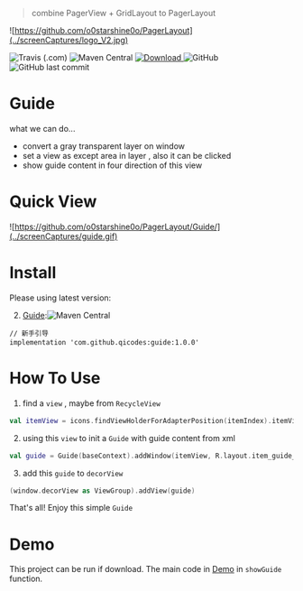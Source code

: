 > combine PagerView + GridLayout to PagerLayout

![https://github.com/o0starshine0o/PagerLayout](../screenCaptures/logo_V2.jpg)

![Travis (.com)](https://img.shields.io/travis/com/o0starshine0o/PagerLayout)
![Maven Central](https://img.shields.io/maven-central/v/com.github.qicodes/guide)
[ ![Download](https://api.bintray.com/packages/beijingqicode/maven/Guide/images/download.svg) ](https://bintray.com/beijingqicode/maven/Guide/_latestVersion)
![GitHub](https://img.shields.io/github/license/o0starshine0o/PagerLayout)
![GitHub last commit](https://img.shields.io/github/last-commit/o0starshine0o/PagerLayout)

# Guide

what we can do...
* convert a gray transparent layer on window
* set a view as except area in layer , also it can be clicked
* show guide content in four direction of this view

# Quick View

![https://github.com/o0starshine0o/PagerLayout/Guide/](../screenCaptures/guide.gif)

# Install
Please using latest version:

2. [Guide](https://github.com/o0starshine0o/PagerLayout/Guide/):![Maven Central](https://img.shields.io/maven-central/v/com.github.qicodes/guide)
```
// 新手引导
implementation 'com.github.qicodes:guide:1.0.0'
```

# How To Use

1. find a `view` , maybe from `RecycleView`
```kotlin
val itemView = icons.findViewHolderForAdapterPosition(itemIndex).itemView
```
2. using this `view` to init a `Guide` with guide content from xml
```kotlin
val guide = Guide(baseContext).addWindow(itemView, R.layout.item_guide_left, 100, position)
```
3. add this `guide` to `decorView`
```kotlin
(window.decorView as ViewGroup).addView(guide)
```

That's all!
Enjoy this simple `Guide`

# Demo
This project can be run if download.
The main code in [Demo](https://github.com/o0starshine0o/PagerLayout/blob/master/app/src/main/java/com/abelhu/MainActivity.kt) in `showGuide` function.

